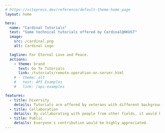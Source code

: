 ```yaml
---
# https://vitepress.dev/reference/default-theme-home-page
layout: home

hero:
  name: "Cardinal Tutorials"
  text: "Some technical tutorials offered by Cardinal@HKUST"
  image:
    src: /cardinal.png
    alt: Cardinal Logo

  tagline: For Eternal Love and Peace.
  actions:
    - theme: brand
      text: Go To Tutorials
      link: /tutorials/remote-operation-on-server.html
    # - theme: alt
    #   text: API Examples
    #   link: /api-examples

features:
  - title: Diversity
    details: Tutorials are offered by veterans with different backgrounds.
  - title: Collaboration
    details: By collaborating with people from other fields, it would be easier for cross-disciplinary study.
  - title: Public
    details: Everyone's contribution would be highly appreciated.
---
```

